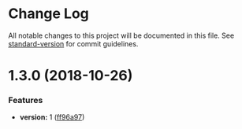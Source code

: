 # Change Log

All notable changes to this project will be documented in this file. See [standard-version](https://github.com/conventional-changelog/standard-version) for commit guidelines.

<a name="1.3.0"></a>
# 1.3.0 (2018-10-26)


### Features

* **version:** 1 ([ff96a97](https://github.com/Soontao/ui5-next-loader/commit/ff96a97))
